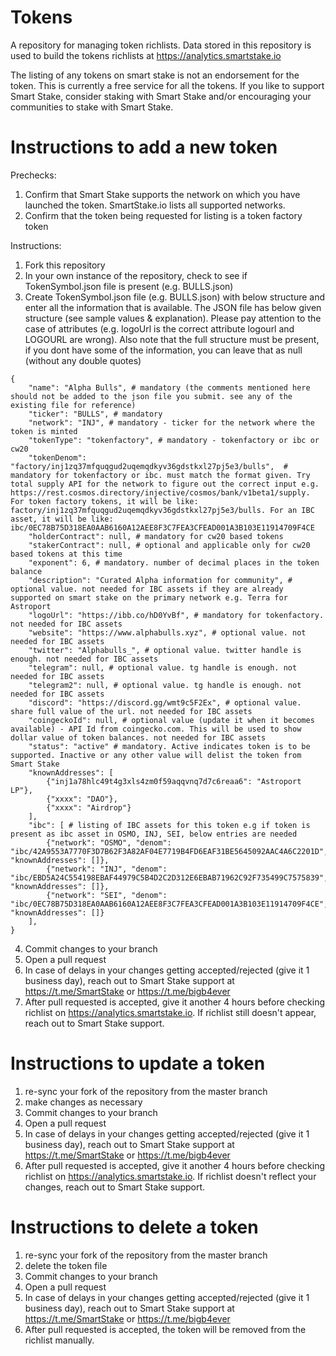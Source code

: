 # Tokens
A repository for managing token richlists. Data stored in this repository is used to build the tokens richlists at https://analytics.smartstake.io

The listing of any tokens on smart stake is not an endorsement for the token. This is currently a free service for all the tokens. If you like to support Smart Stake, consider staking with Smart Stake and/or encouraging your communities to stake with Smart Stake.


# Instructions to add a new token

Prechecks:
 1. Confirm that Smart Stake supports the network on which you have launched the token. SmartStake.io lists all supported networks.
 2. Confirm that the token being requested for listing is a token factory token

Instructions:
 1. Fork this repository
 2. In your own instance of the repository, check to see if TokenSymbol.json file is present (e.g. BULLS.json)
 3. Create TokenSymbol.json file (e.g. BULLS.json) with below structure and enter all the information that is available. The JSON file has below given structure (see sample values & explanation). Please pay attention to the case of attributes (e.g. logoUrl is the correct attribute logourl and LOGOURL are wrong). Also note that the full structure must be present, if you dont have some of the information, you can leave that as null (without any double quotes)
 
```   
{
    "name": "Alpha Bulls", # mandatory (the comments mentioned here should not be added to the json file you submit. see any of the existing file for reference)
    "ticker": "BULLS", # mandatory
    "network": "INJ", # mandatory - ticker for the network where the token is minted
    "tokenType": "tokenfactory", # mandatory - tokenfactory or ibc or cw20
    "tokenDenom": "factory/inj1zq37mfquqgud2uqemqdkyv36gdstkxl27pj5e3/bulls",  # mandatory for tokenfactory or ibc. must match the format given. Try total supply API for the network to figure out the correct input e.g. https://rest.cosmos.directory/injective/cosmos/bank/v1beta1/supply. For token factory tokens, it will be like: factory/inj1zq37mfquqgud2uqemqdkyv36gdstkxl27pj5e3/bulls. For an IBC asset, it will be like: ibc/0EC78B75D318EA0AAB6160A12AEE8F3C7FEA3CFEAD001A3B103E11914709F4CE
    "holderContract": null, # mandatory for cw20 based tokens
    "stakerContract": null, # optional and applicable only for cw20 based tokens at this time
    "exponent": 6, # mandatory. number of decimal places in the token balance
    "description": "Curated Alpha information for community", # optional value. not needed for IBC assets if they are already supported on smart stake on the primary network e.g. Terra for Astroport
    "logoUrl": "https://ibb.co/hD0YvBf", # mandatory for tokenfactory. not needed for IBC assets 
    "website": "https://www.alphabulls.xyz", # optional value. not needed for IBC assets
    "twitter": "Alphabulls_", # optional value. twitter handle is enough. not needed for IBC assets
    "telegram": null, # optional value. tg handle is enough. not needed for IBC assets
    "telegram2": null, # optional value. tg handle is enough. not needed for IBC assets
    "discord": "https://discord.gg/wmt9c5F2Ex", # optional value. share full value of the url. not needed for IBC assets
    "coingeckoId": null, # optional value (update it when it becomes available) - API Id from coingecko.com. This will be used to show dollar value of token balances. not needed for IBC assets
    "status": "active" # mandatory. Active indicates token is to be supported. Inactive or any other value will delist the token from Smart Stake
    "knownAddresses": [
        {"inj1a78hlc49t4g3xls4zm0f59aqqvnq7d7c6reaa6": "Astroport LP"},
        {"xxxx": "DAO"},
        {"xxxx": "Airdrop"}
    ],
    "ibc": [ # listing of IBC assets for this token e.g if token is present as ibc asset in OSMO, INJ, SEI, below entries are needed
        {"network": "OSMO", "denom": "ibc/42A9553A7770F3D7B62F3A82AF04E7719B4FD6EAF31BE5645092AAC4A6C2201D", "knownAddresses": []},
        {"network": "INJ", "denom": "ibc/EBD5A24C554198EBAF44979C5B4D2C2D312E6EBAB71962C92F735499C7575839", "knownAddresses": []},
        {"network": "SEI", "denom": "ibc/0EC78B75D318EA0AAB6160A12AEE8F3C7FEA3CFEAD001A3B103E11914709F4CE", "knownAddresses": []}
    ],
}
```
 4. Commit changes to your branch
 5. Open a pull request
 6. In case of delays in your changes getting accepted/rejected (give it 1 business day), reach out to Smart Stake support at https://t.me/SmartStake or https://t.me/bigb4ever
 7. After pull requested is accepted, give it another 4 hours before checking richlist on https://analytics.smartstake.io. If richlist still doesn't appear, reach out to Smart Stake support.


# Instructions to update a token
 1. re-sync your fork of the repository from the master branch
 2. make changes as necessary
 3. Commit changes to your branch
 4. Open a pull request
 5. In case of delays in your changes getting accepted/rejected (give it 1 business day), reach out to Smart Stake support at https://t.me/SmartStake or https://t.me/bigb4ever
 6. After pull requested is accepted, give it another 4 hours before checking richlist on https://analytics.smartstake.io. If richlist doesn't reflect your changes, reach out to Smart Stake support.


# Instructions to delete a token
 1. re-sync your fork of the repository from the master branch
 2. delete the token file
 3. Commit changes to your branch
 4. Open a pull request
 5. In case of delays in your changes getting accepted/rejected (give it 1 business day), reach out to Smart Stake support at https://t.me/SmartStake or https://t.me/bigb4ever
 6. After pull requested is accepted, the token will be removed from the richlist manually.
